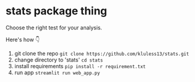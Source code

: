 # stats package thing

Choose the right test for your analysis.

Here's how 👇

1. git clone the repo
  `git clone https://github.com/kluless13/stats.git`
2. change directory to 'stats'
    `cd stats`
3. install requirements
    `pip install -r requirement.txt`
4. run app `streamlit run web_app.py`